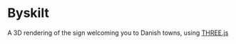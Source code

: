 # Byskilt

A 3D rendering of the sign welcoming you to Danish towns, using [THREE.js](https://threejs.org/)


